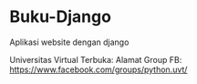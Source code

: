 
Buku-Django
===========

Aplikasi website dengan django

Universitas Virtual Terbuka:
Alamat Group FB: https://www.facebook.com/groups/python.uvt/